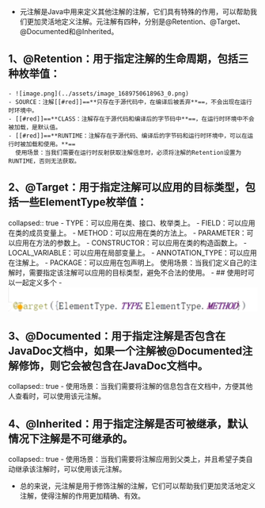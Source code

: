 - 元注解是Java中用来定义其他注解的注解，它们具有特殊的作用，可以帮助我们更加灵活地定义注解。元注解有四种，分别是@Retention、@Target、@Documented和@Inherited。
## 1、@Retention：用于指定注解的生命周期，包括三种枚举值：
	- ![image.png](../assets/image_1689750618963_0.png)
	- SOURCE：注解[[#red]]==**只存在于源代码中，在编译后被丢弃**==，不会出现在运行时环境中。
	- [[#red]]==**CLASS：注解存在于源代码和编译后的字节码中**==，在运行时环境中不会被加载，是默认值。
	- [[#red]]==**RUNTIME：注解存在于源代码、编译后的字节码和运行时环境中，可以在运行时被加载和使用。**==
	  使用场景：当我们需要在运行时反射获取注解信息时，必须将注解的Retention设置为RUNTIME，否则无法获取。
## 2、@Target：用于指定注解可以应用的目标类型，包括一些ElementType枚举值：
collapsed:: true
	- TYPE：可以应用在类、接口、枚举类上。
	- FIELD：可以应用在类的成员变量上。
	- METHOD：可以应用在类的方法上。
	- PARAMETER：可以应用在方法的参数上。
	- CONSTRUCTOR：可以应用在类的构造函数上。
	- LOCAL_VARIABLE：可以应用在局部变量上。
	- ANNOTATION_TYPE：可以应用在注解上。
	- PACKAGE：可以应用在包声明上。
	  使用场景：当我们定义自己的注解时，需要指定该注解可以应用的目标类型，避免不合法的使用。
	- ## 使用时可以一起定义多个
		- ![image.png](../assets/image_1689749647077_0.png)
## 3、@Documented：用于指定注解是否包含在JavaDoc文档中，如果一个注解被@Documented注解修饰，则它会被包含在JavaDoc文档中。
collapsed:: true
	- 使用场景：当我们需要将注解的信息包含在文档中，方便其他人查看时，可以使用该元注解。
## 4、@Inherited：用于指定注解是否可被继承，默认情况下注解是不可继承的。
collapsed:: true
	- 使用场景：当我们需要将注解应用到父类上，并且希望子类自动继承该注解时，可以使用该元注解。
- 总的来说，元注解是用于修饰注解的注解，它们可以帮助我们更加灵活地定义注解，使得注解的作用更加精确、有效。